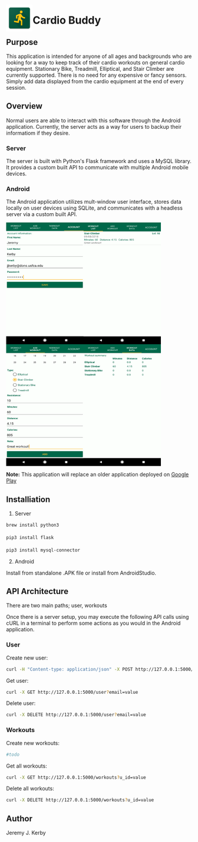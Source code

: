 <img align="left" src="/resources/logo.png" alt="logo"></img>
# Cardio Buddy

## Purpose
This application is intended for anyone of all ages and backgrounds who are looking for a way to keep track of their cardio workouts on general cardio equipment. Stationary Bike, Treadmill, Elliptical, and Stair Climber are currently supported. There is no need for any expensive or fancy sensors. Simply add data displayed from the cardio equipment at the end of every session.

## Overview
Normal users are able to interact with this software through the Android application. Currently, the server acts as a way for users to backup their informatiom if they desire.

### Server
The server is built with Python's Flask framework and uses a MySQL library. It provides a custom built API to communicate with multiple Android mobile devices.

### Android
The Android application utilizes mult-window user interface, stores data locally on user devices using SQLite, and communicates with a headless server via a custom built API.

<img align="left" src="/resources/sample0.png" alt="Sample 0" height="330" width="210">
<img align="center" src="/resources/sample1.png" alt="Sample 1" height="330" width="210">
<img align="left" src="/resources/sample2.png" alt="Sample 2" height="330" width="210">
<img align="center" src="/resources/sample3.png" alt="Sample 3" height="330" width="210">

**Note:** This application will replace an older application deployed on [Google Play](https://play.google.com/store/apps/details?id=com.cardiobuddy)

## Installiation
1. Server
```bash
brew install python3

pip3 install flask

pip3 install mysql-connector
```
2. Android

Install from standalone .APK file or install from AndroidStudio.

## API Architecture
There are two main paths; user, workouts

Once there is a server setup, you may execute the following API calls using cURL in a terminal to perform some actions as you would in the Android application.

### User
Create new user:
```bash
curl -H "Content-type: application/json" -X POST http://127.0.0.1:5000/user -d '{"role": "value", "email": "value", "password": "value", "fname": "value", "lname": "value"}'
```
Get user:
```bash
curl -X GET http://127.0.0.1:5000/user?email=value
```
Delete user:
```bash
curl -X DELETE http://127.0.0.1:5000/user?email=value
```

### Workouts
Create new workouts:
```bash
#todo
```
Get all workouts:
```bash
curl -X GET http://127.0.0.1:5000/workouts?u_id=value
```
Delete all workouts:
```bash
curl -X DELETE http://127.0.0.1:5000/workouts?u_id=value
```

## Author
Jeremy J. Kerby
